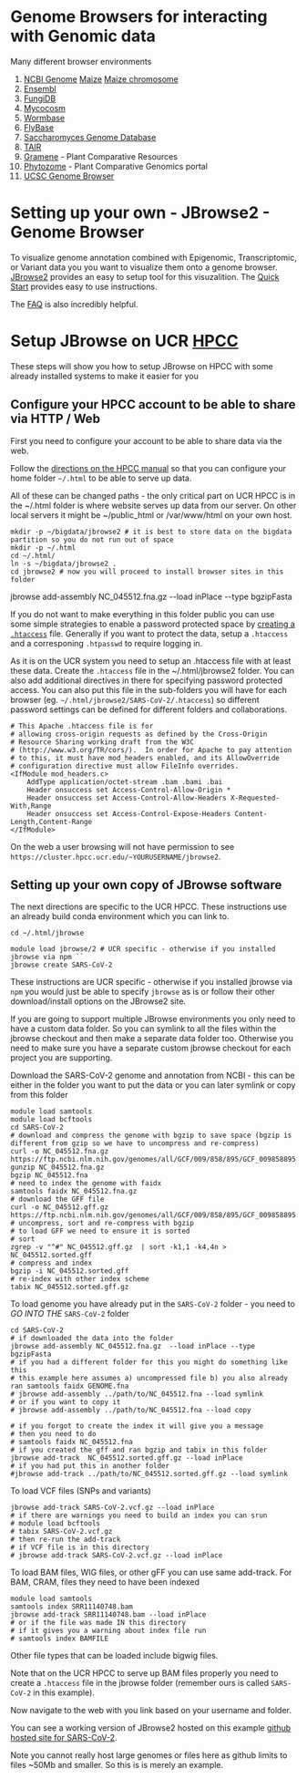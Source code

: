# Genome Browsers for interacting with Genomic data

Many different browser environments

1. [NCBI Genome](https://www.ncbi.nlm.nih.gov/genome) [Maize](https://www.ncbi.nlm.nih.gov/genome/12) [Maize chromosome](https://www.ncbi.nlm.nih.gov/genome/gdv/browser/genome/?id=GCF_902167145.1)
2. [Ensembl](https://ensembl.org)
3. [FungiDB](https://fungidb.org)
4. [Mycocosm](https://mycocosm.jgi.doe.gov/mycocosm/home)
4. [Wormbase](https://wormbase.org/)
5. [FlyBase](https://flybase.org/)
6. [Saccharomyces Genome Database](https://yeastgenome.org/)
7. [TAIR](http://arabidopsis.org)
8. [Gramene](https://www.gramene.org/) - Plant Comparative Resources
9. [Phytozome](https://phytozome.jgi.doe.gov/) - Plant Comparative Genomics portal
5. [UCSC Genome Browser](https://genome.ucsc.edu/cgi-bin/hgGateway)

Setting up your own - JBrowse2 - Genome Browser
=====

To visualize genome annotation combined with Epigenomic, Transcriptomic, or Variant data you you want to visualize them onto a genome browser.  [JBrowse2](https://jbrowse.org) provides an easy to setup tool for this visuzalition. The [Quick Start](https://jbrowse.org/jb2/docs/quickstart_web) provides easy to use instructions.

The [FAQ](https://jbrowse.org/docs/faq.html) is also incredibly helpful.

# Setup JBrowse on UCR [HPCC](http://hpcc.ucr.edu)

These steps will show you how to setup JBrowse on HPCC with some already installed systems to make it easier for you

## Configure your HPCC account to be able to share via HTTP / Web

First you need to configure your account to be able to share data via the web.

Follow the [directions on the HPCC manual](http://hpcc.ucr.edu/manuals_linux-cluster_sharing.html#sharing-files-on-the-web) so that you can configure your home folder `~/.html` to be able to serve up data.

All of these can be changed paths - the only critical part on UCR HPCC is in the ~/.html folder is where website serves up data from our server. On other local servers it might be ~/public_html or /var/www/html on your own host.

```
mkdir -p ~/bigdata/jbrowse2 # it is best to store data on the bigdata partition so you do not run out of space
mkdir -p ~/.html
cd ~/.html/
ln -s ~/bigdata/jbrowse2 .
cd jbrowse2 # now you will proceed to install browser sites in this folder

```

jbrowse add-assembly NC_045512.fna.gz --load inPlace --type bgzipFasta

If you do not want to make everything in this folder public you can use some simple strategies to enable a password protected space by [creating a `.htaccess`](http://hpcc.ucr.edu/manuals_linux-cluster_sharing.html#password-protect-web-pages) file. Generally if you want to protect the data, setup a `.htaccess` and a corresponing `.htpasswd` to require logging in.

As it is on the UCR system you need to setup an .htaccess file with at least these data. Create the `.htaccess` file in the ~/.html/jbrowse2 folder. You can also add additional directives in there for specifying password protected access. You can also put this file in the sub-folders you will have for each browser (eg. `~/.html/jbrowse2/SARS-CoV-2/.htaccess`) so different password settings can be defined for different folders and collaborations.

```
# This Apache .htaccess file is for
# allowing cross-origin requests as defined by the Cross-Origin
# Resource Sharing working draft from the W3C
# (http://www.w3.org/TR/cors/).  In order for Apache to pay attention
# to this, it must have mod_headers enabled, and its AllowOverride
# configuration directive must allow FileInfo overrides.
<IfModule mod_headers.c>
    AddType application/octet-stream .bam .bami .bai
    Header onsuccess set Access-Control-Allow-Origin *
    Header onsuccess set Access-Control-Allow-Headers X-Requested-With,Range
    Header onsuccess set Access-Control-Expose-Headers Content-Length,Content-Range
</IfModule>
```

On the web a user browsing will not have permission to see `https://cluster.hpcc.ucr.edu/~YOURUSERNAME/jbrowse2`.

## Setting up your own copy of JBrowse software

The next directions are specific to the UCR HPCC. These instructions use an already build conda environment which you can link to.
```
cd ~/.html/jbrowse

module load jbrowse/2 # UCR specific - otherwise if you installed jbrowse via npm ``
jbrowse create SARS-CoV-2
```

These instructions are UCR specific - otherwise if you installed jbrowse via `npm` you would just be able to specify `jbrowse` as is or follow their other download/install options on the JBrowse2 site.

If you are going to support multiple JBrowse environments you only need to have a custom data folder. So you can symlink to all the files within the jbrowse checkout and then make a separate data folder too. Otherwise you need to make sure you have a separate custom jbrowse checkout for each project you are supporting.

Download the SARS-CoV-2 genome and annotation from NCBI - this can be either in the folder you want to put the data or you can later symlink or copy from this folder
```
module load samtools
module load bcftools
cd SARS-CoV-2
# download and compress the genome with bgzip to save space (bgzip is different from gzip so we have to uncompress and re-compress)
curl -o NC_045512.fna.gz https://ftp.ncbi.nlm.nih.gov/genomes/all/GCF/009/858/895/GCF_009858895.2_ASM985889v3/GCF_009858895.2_ASM985889v3_genomic.fna.gz
gunzip NC_045512.fna.gz
bgzip NC_045512.fna
# need to index the genome with faidx
samtools faidx NC_045512.fna.gz
# download the GFF file
curl -o NC_045512.gff.gz https://ftp.ncbi.nlm.nih.gov/genomes/all/GCF/009/858/895/GCF_009858895.2_ASM985889v3/GCF_009858895.2_ASM985889v3_genomic.gff.gz
# uncompress, sort and re-compress with bgzip
# to load GFF we need to ensure it is sorted
# sort
zgrep -v "^#" NC_045512.gff.gz  | sort -k1,1 -k4,4n >  NC_045512.sorted.gff
# compress and index
bgzip -i NC_045512.sorted.gff
# re-index with other index scheme
tabix NC_045512.sorted.gff.gz
```
To load genome you have already put in the `SARS-CoV-2` folder - you need to *GO INTO THE* `SARS-CoV-2` folder
```
cd SARS-CoV-2
# if downloaded the data into the folder
jbrowse add-assembly NC_045512.fna.gz  --load inPlace --type bgzipFasta
# if you had a different folder for this you might do something like this
# this example here assumes a) uncompressed file b) you also already ran samtools faidx GENOME.fna
# jbrowse add-assembly ../path/to/NC_045512.fna --load symlink
# or if you want to copy it
# jbrowse add-assembly ../path/to/NC_045512.fna --load copy

# if you forgot to create the index it will give you a message
# then you need to do
# samtools faidx NC_045512.fna
# if you created the gff and ran bgzip and tabix in this folder
jbrowse add-track  NC_045512.sorted.gff.gz --load inPlace
# if you had put this in another folder
#jbrowse add-track ../path/to/NC_045512.sorted.gff.gz --load symlink
```

To load VCF files (SNPs and variants)
```
jbrowse add-track SARS-CoV-2.vcf.gz --load inPlace
# if there are warnings you need to build an index you can srun
# module load bcftools
# tabix SARS-CoV-2.vcf.gz
# then re-run the add-track
# if VCF file is in this directory
# jbrowse add-track SARS-CoV-2.vcf.gz --load inPlace
```

To load BAM files, WIG files, or other gFF you can use same add-track.
For BAM, CRAM, files they need to have been indexed
```
module load samtools
samtools index SRR11140748.bam
jbrowse add-track SRR11140748.bam --load inPlace
# or if the file was made IN this directory
# if it gives you a warning about index file run
# samtools index BAMFILE

```
Other file types that can be loaded include bigwig files.

Note that on the UCR HPCC to serve up BAM files properly you need to create a `.htaccess` file in the jbrowse folder (remember ours is called `SARS-CoV-2` in this example).

Now navigate to the web with you link based on your username and folder.

You can see a working version of JBrowse2 hosted on this example [github hosted site for SARS-CoV-2](https://stajichlab.github.io/tutorial_JB2/SARS-CoV-2/).

Note you cannot really host large genomes or files here as github limits to files ~50Mb and smaller. So this is is merely an example.
